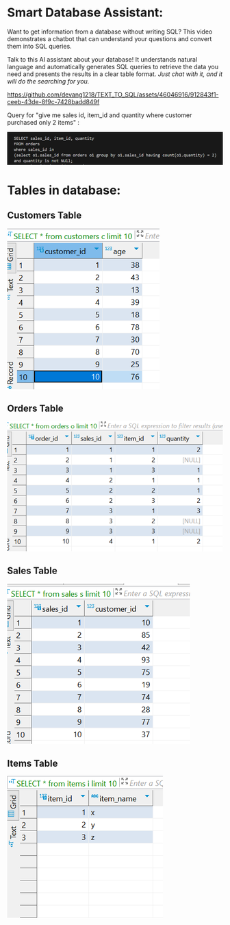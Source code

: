 <h1>Smart Database Assistant:</h1>

Want to get information from a database without writing SQL? This video demonstrates a chatbot that can understand your questions and convert them into SQL queries.

Talk to this AI assistant about your database! It understands natural language and automatically generates SQL queries to retrieve the data you need and presents the results in a clear table format.
_Just chat with it, and it will do the searching for you._

https://github.com/devang1218/TEXT_TO_SQL/assets/46046916/912843f1-ceeb-43de-8f9c-7428badd849f

Query for "give me sales id, item_id and quantity where customer purchased only 2 items" :

![alt text](image-5.png)

<h1>Tables in database:</h1>

<h2>Customers Table</h2>

![alt text](image-1.png)

<h2>Orders Table</h2>

![alt text](image-2.png)

<h2>Sales Table</h2>

![alt text](image-3.png)

<h2>Items Table</h2>

![alt text](image-4.png)

